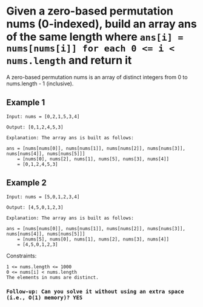 # Given a zero-based permutation nums (0-indexed), build an array ans of the same length where `ans[i] = nums[nums[i]] for each 0 <= i < nums.length` and return it

A zero-based permutation nums is an array of distinct integers from 0 to nums.length - 1 (inclusive).

## Example 1

    Input: nums = [0,2,1,5,3,4]

    Output: [0,1,2,4,5,3]

    Explanation: The array ans is built as follows:

    ans = [nums[nums[0]], nums[nums[1]], nums[nums[2]], nums[nums[3]], nums[nums[4]], nums[nums[5]]]
        = [nums[0], nums[2], nums[1], nums[5], nums[3], nums[4]]
        = [0,1,2,4,5,3]

## Example 2

    Input: nums = [5,0,1,2,3,4]

    Output: [4,5,0,1,2,3]

    Explanation: The array ans is built as follows:

    ans = [nums[nums[0]], nums[nums[1]], nums[nums[2]], nums[nums[3]], nums[nums[4]], nums[nums[5]]]
        = [nums[5], nums[0], nums[1], nums[2], nums[3], nums[4]]
        = [4,5,0,1,2,3]

Constraints:

    1 <= nums.length <= 1000
    0 <= nums[i] < nums.length
    The elements in nums are distinct.

### `Follow-up: Can you solve it without using an extra space (i.e., O(1) memory)? YES`
